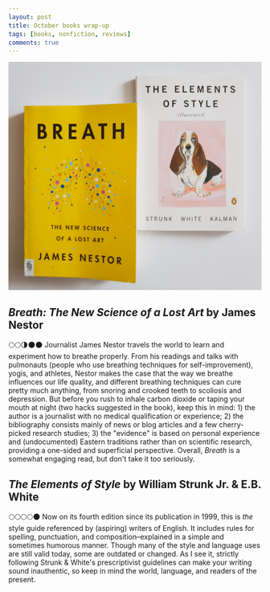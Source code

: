 ```yaml
---
layout: post
title: October books wrap-up
tags: [books, nonfiction, reviews]
comments: true
---
```


![cover image of october books](../assets/img/octoberbooks.jpg)

## *Breath: The New Science of a Lost Art* by James Nestor
🌕🌕🌗🌑🌑 Journalist James Nestor travels the world to learn and experiment how to breathe properly. From his readings and talks with pulmonauts (people who use breathing techniques for self-improvement), yogis, and athletes, Nestor makes the case that the way we breathe influences our life quality, and different breathing techniques can cure pretty much anything, from snoring and crooked teeth to scoliosis and depression. But before you rush to inhale carbon dioxide or taping your mouth at night (two hacks suggested in the book), keep this in mind: 1) the author is a journalist with no medical qualification or experience; 2) the bibliography consists mainly of news or blog articles and a few cherry-picked research studies; 3) the "evidence" is based on personal experience and (undocumented) Eastern traditions rather than on scientific research, providing a one-sided and superficial perspective. Overall, *Breath* is a somewhat engaging read, but don't take it too seriously.

## *The Elements of Style* by William Strunk Jr. & E.B. White
🌕🌕🌕🌕🌑 Now on its fourth edition since its publication in 1999, this is *the* style guide referenced by (aspiring) writers of English. It includes rules for spelling, punctuation, and composition–explained in a simple and sometimes humorous manner. Though many of the style and language uses are still valid today, some are outdated or changed. As I see it, strictly following Strunk & White's prescriptivist guidelines can make your writing sound inauthentic, so keep in mind the world, language, and readers of the present. 
